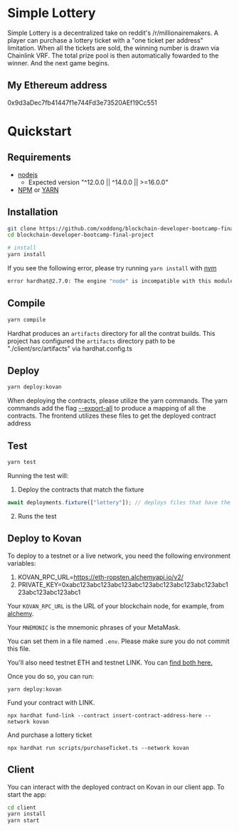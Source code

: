 # Simple Lottery

Simple Lottery is a decentralized take on reddit's /r/millionairemakers.
A player can purchase a lottery ticket with a "one ticket per address" limitation.
When all the tickets are sold, the winning number is drawn via Chainlink VRF.
The total prize pool is then automatically fowarded to the winner.
And the next game begins.

## My Ethereum address

0x9d3aDec7fb41447f1e744Fd3e73520AEf19Cc551

# Quickstart

## Requirements

- [nodejs](https://nodejs.org/en/)
  - Expected version "^12.0.0 || ^14.0.0 || >=16.0.0"
- [NPM](https://www.npmjs.com/) or [YARN](https://yarnpkg.com/)

## Installation

```sh
git clone https://github.com/xoddong/blockchain-developer-bootcamp-final-project
cd blockchain-developer-bootcamp-final-project

# install
yarn install
```

If you see the following error, please try running `yarn install` with [nvm](https://github.com/nvm-sh/nvm)

```sh
error hardhat@2.7.0: The engine "node" is incompatible with this module.
```

## Compile

```sh
yarn compile
```

Hardhat produces an `artifacts` directory for all the contrat builds. This project has configured the `artifacts` directory path to be "./client/src/artifacts" via hardhat.config.ts

## Deploy

```sh
yarn deploy:kovan
```

When deploying the contracts, please utilize the yarn commands.
The yarn commands add the flag [--export-all](https://github.com/wighawag/hardhat-deploy) to produce a mapping of all the contracts.
The frontend utilizes these files to get the deployed contract address

## Test

```sh
yarn test
```

Running the test will:

1. Deploy the contracts that match the fixture

```ts
await deployments.fixture(["lottery"]); // deploys files that have the matching tag: "lottery"
```

2. Runs the test

## Deploy to Kovan

To deploy to a testnet or a live network, you need the following environment variables:

1. KOVAN_RPC_URL=https://eth-ropsten.alchemyapi.io/v2/<YOUR ALCHEMY KEY>
2. PRIVATE_KEY=0xabc123abc123abc123abc123abc123abc123abc123abc123abc123abc123abc1

Your `KOVAN_RPC_URL` is the URL of your blockchain node, for example, from [alchemy](https://www.alchemy.com/).

Your `MNEMONIC` is the mnemonic phrases of your MetaMask.

You can set them in a file named `.env`. Please make sure you do not commit this file.

You'll also need testnet ETH and testnet LINK. You can [find both here.](https://faucets.chain.link/)

Once you do so, you can run:

```
yarn deploy:kovan
```

Fund your contract with LINK.

```
npx hardhat fund-link --contract insert-contract-address-here --network kovan
```

And purchase a lottery ticket

```
npx hardhat run scripts/purchaseTicket.ts --network kovan
```

## Client

You can interact with the deployed contract on Kovan in our client app.
To start the app:

```sh
cd client
yarn install
yarn start
```
